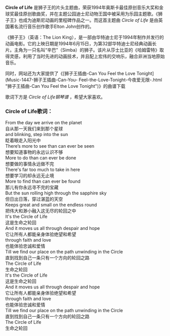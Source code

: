 

**Circle of Life**
是狮子王的片头主题曲，荣获1994年奥斯卡最佳原创音乐大奖和金球奖最佳原创歌曲奖，并在主题公园迪士尼动物王国中被采用为乐园主题歌。《狮子王》也成为迪斯尼动画的里程碑作品之一。而这首主题曲
_Circle of Life_ 是由英国著名流行音乐创作歌手Elton John创作的。  
  
《狮子王》（英语：The Lion
King），是一部由华特迪士尼于1994年制作并发行的动画电影。它的上映日期是1994年6月15日，为第32部华特迪士尼经典动画长片。主角为一只名叫“辛巴”（Simba）的狮子。该片从莎士比亚的《哈姆雷特》取得灵感，利用了当时先进的动画技术，并且配上宏伟的交响乐，融合非洲当地原始音乐。  
  
同时，网站还为大家提供了《[狮子王插曲-Can You Feel the Love Tonight](Music-1447-狮子王插曲-Can-You-
Feel-the-Love-Tonight-今夜爱无限-.html "狮子王插曲-Can You Feel the Love Tonight")》的曲谱下载  
  
歌词下方是 _Circle of Life钢琴谱_ ，希望大家喜欢。

### Circle of Life歌词：

From the day we arrive on the planet  
自从那一天我们来到那个星球  
and blinking, step into the sun  
眨着眼走入阳光中  
There’s more to see than can ever be seen  
想要知道事物的永远认识不够  
More to do than can ever be done  
想要做的事情永远做不完  
There's far too much to take in here  
想要学习的却永远无止境  
More to find than can ever be found  
那儿有你永远寻不完的宝藏  
But the sun rolling high through the sapphire sky  
但日出日落，穿过湛蓝的天空  
Keeps great and small on the endless round  
把伟大和渺小融入这无尽的轮回之中  
It's the Circle of Life  
这是生命之轮回  
And it moves us all through despair and hope  
它让所有人都能亲身体验绝望和希望  
through faith and love  
也能体验忠诚和爱情  
Till we find our place on the path unwinding in the Circle  
直到找到自己一条只有一个方向的轮回之路  
The Circle of Life  
生命之轮回  
It's the Circle of Life  
这是生命之轮回  
And it moves us all through despair and hope  
它让所有人都能亲身体验绝望和希望  
through faith and love  
也能体验忠诚和爱情  
Till we find our place on the path unwinding in the Circle  
直到找到自己一条只有一个方向的轮回之路  
The Circle of Life  
生命之轮回

